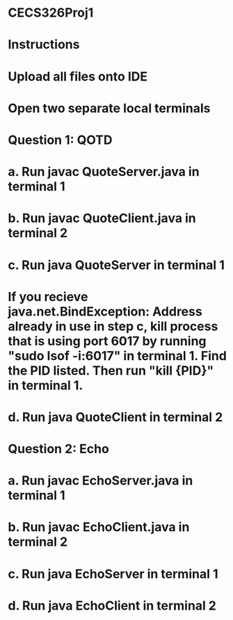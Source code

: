 # CECS326Proj1
# Instructions
# Upload all files onto IDE
# Open two separate local terminals

# Question 1: QOTD
# a. Run javac QuoteServer.java in terminal 1
# b. Run javac QuoteClient.java in terminal 2
# c. Run java QuoteServer in terminal 1
# If you recieve java.net.BindException: Address already in use in step c, kill process that is using port 6017 by running "sudo lsof -i:6017" in terminal 1. Find the PID listed. Then run "kill {PID}" in terminal 1.
# d. Run java QuoteClient in terminal 2

# Question 2: Echo
# a. Run javac EchoServer.java in terminal 1
# b. Run javac EchoClient.java in terminal 2
# c. Run java EchoServer in terminal 1
# d. Run java EchoClient in terminal 2

